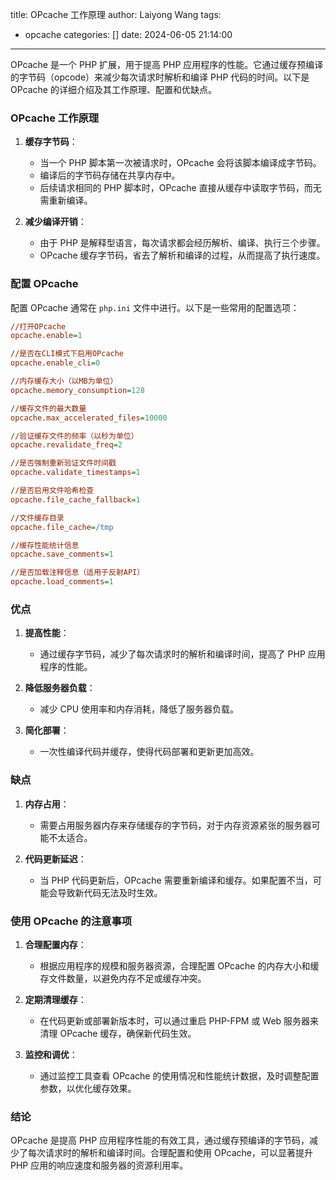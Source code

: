 title: OPcache 工作原理
author: Laiyong Wang
tags:
  - opcache
categories: []
date: 2024-06-05 21:14:00
---
OPcache 是一个 PHP 扩展，用于提高 PHP 应用程序的性能。它通过缓存预编译的字节码（opcode）来减少每次请求时解析和编译 PHP 代码的时间。以下是 OPcache 的详细介绍及其工作原理、配置和优缺点。

### OPcache 工作原理

1. **缓存字节码**：
   - 当一个 PHP 脚本第一次被请求时，OPcache 会将该脚本编译成字节码。
   - 编译后的字节码存储在共享内存中。
   - 后续请求相同的 PHP 脚本时，OPcache 直接从缓存中读取字节码，而无需重新编译。

2. **减少编译开销**：
   - 由于 PHP 是解释型语言，每次请求都会经历解析、编译、执行三个步骤。
   - OPcache 缓存字节码，省去了解析和编译的过程，从而提高了执行速度。

### 配置 OPcache

配置 OPcache 通常在 `php.ini` 文件中进行。以下是一些常用的配置选项：

```ini
//打开OPcache
opcache.enable=1

//是否在CLI模式下启用OPcache
opcache.enable_cli=0

//内存缓存大小（以MB为单位）
opcache.memory_consumption=128

//缓存文件的最大数量
opcache.max_accelerated_files=10000

//验证缓存文件的频率（以秒为单位）
opcache.revalidate_freq=2

//是否强制重新验证文件时间戳
opcache.validate_timestamps=1

//是否启用文件哈希检查
opcache.file_cache_fallback=1

//文件缓存目录
opcache.file_cache=/tmp

//缓存性能统计信息
opcache.save_comments=1

//是否加载注释信息（适用于反射API）
opcache.load_comments=1
```

### 优点

1. **提高性能**：
   - 通过缓存字节码，减少了每次请求时的解析和编译时间，提高了 PHP 应用程序的性能。

2. **降低服务器负载**：
   - 减少 CPU 使用率和内存消耗，降低了服务器负载。

3. **简化部署**：
   - 一次性编译代码并缓存，使得代码部署和更新更加高效。

### 缺点

1. **内存占用**：
   - 需要占用服务器内存来存储缓存的字节码，对于内存资源紧张的服务器可能不太适合。

2. **代码更新延迟**：
   - 当 PHP 代码更新后，OPcache 需要重新编译和缓存。如果配置不当，可能会导致新代码无法及时生效。

### 使用 OPcache 的注意事项

1. **合理配置内存**：
   - 根据应用程序的规模和服务器资源，合理配置 OPcache 的内存大小和缓存文件数量，以避免内存不足或缓存冲突。

2. **定期清理缓存**：
   - 在代码更新或部署新版本时，可以通过重启 PHP-FPM 或 Web 服务器来清理 OPcache 缓存，确保新代码生效。

3. **监控和调优**：
   - 通过监控工具查看 OPcache 的使用情况和性能统计数据，及时调整配置参数，以优化缓存效果。

### 结论

OPcache 是提高 PHP 应用程序性能的有效工具，通过缓存预编译的字节码，减少了每次请求时的解析和编译时间。合理配置和使用 OPcache，可以显著提升 PHP 应用的响应速度和服务器的资源利用率。